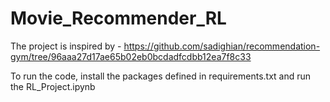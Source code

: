 # Movie_Recommender_RL

The project is inspired by - https://github.com/sadighian/recommendation-gym/tree/96aaa27d17ae65b02eb0bcdadfcdbb12ea7f8c33

To run the code, install the packages defined in requirements.txt and run the RL_Project.ipynb
